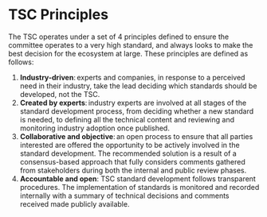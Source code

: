 # TSC Principles

The TSC operates under a set of 4 principles defined to ensure the committee operates to a very high standard, and always looks to make the best decision for the ecosystem at large. These principles are defined as follows:

1. **Industry-driven**: experts and companies, in response to a perceived need in their industry, take the lead deciding which standards should be developed, not the TSC.
2. **Created by experts**: industry experts are involved at all stages of the standard development process, from deciding whether a new standard is needed, to defining all the technical content and reviewing and monitoring industry adoption once published.
3. **Collaborative and objective**: an open process to ensure that all parties interested are offered the opportunity to be actively involved in the standard development. The recommended solution is a result of a consensus-based approach that fully considers comments gathered from stakeholders during both the internal and public review phases.
4. **Accountable and open**: TSC standard development follows transparent procedures. The implementation of standards is monitored and recorded internally with a summary of technical decisions and comments received made publicly available.
